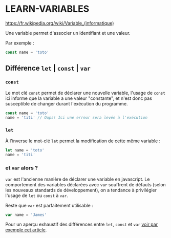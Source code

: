 # LEARN-VARIABLES

https://fr.wikipedia.org/wiki/Variable_(informatique)

Une variable permet d'associer un identifiant et une valeur.

Par exemple :

```js
const name = 'toto'
```

## Différence `let` | `const` | `var`

### `const`
Le mot clé `const` permet de déclarer une nouvelle variable, l'usage de `const` ici informe que la variable a une valeur "constante", et n'est donc pas susceptible de changer durant l'exécution du programme.
```js
const name = 'toto'
name = 'titi' // Oups! Ici une erreur sera levée à l'exécution
```

### `let`
À l'inverse le mot-clé `let` permet la modification de cette même variable : 
```js
let name = 'toto'
name = 'titi'
```

### et `var` alors ?
`var` est l'ancienne manière de déclarer une variable en javascript. Le comportement des variables déclarées avec `var` souffrent de défauts (selon les nouveaux standards de développement), on a tendance à privilégier l'usage de `let` ou `const` à `var`. 

Reste que `var` est parfaitement utilisable : 
```js
var name = 'James'
```

Pour un aperçu exhaustif des différences entre `let`, `const` et `var` [voir par exemple cet article](https://blog.nicolas.brondin-bernard.com/quelles-sont-les-differences-entre-var-let-et-const-en-javascript/).

